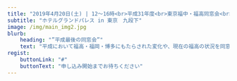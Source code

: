 ```yaml
---
title: "2019年4月20日(土) | 12〜16時<br>平成31年度<br>東京福中・福高同窓会<br>総会・懇親会"
subtitle: "ホテルグランドパレス in 東京　九段下"
image: /img/main_img2.jpg
blurb:
    heading: "”平成最後の同窓会”"
    text: "平成において福高・福岡・博多にもたらされた変化や、現在の福高の状況を同窓会参加者の各世代に提供し、参加者が過ごした平成の時代を振り返るとともに、世代間の交流のきっかけとしたい"
regist:
    buttonLink: "#"
    buttonText: "申し込み開始までお待ちください"
---
```


